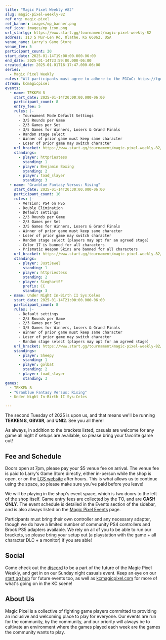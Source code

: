 ```yaml
---
title: "Magic Pixel Weekly #82"
slug: magic-pixel-weekly-82
ref_org: magic-pixel
ref_banner: images/mp_banner.png
ref_icon: images/mp_icon.png
url_startgg: https://www.start.gg/tournament/magic-pixel-weekly-82
address: 113 S Mur-Len Rd, Olathe, KS 66062, USA
venue_name: Larry's Game Store
venue_fee: 5
participant_count: 20
start_date: 2025-01-14T19:00:00.000-06:00
end_date: 2025-01-14T23:59:00.000-06:00
created_date: 2025-01-01T16:17:47.000-06:00
series:
  - Magic Pixel Weekly
rules: "All participants must agree to adhere to the FGCoC: https://fgcoc.com/"
stream: kcmagicpixel
events:
  - name: TEKKEN 8
    start_date: 2025-01-14T20:00:00.000-06:00
    participant_count: 8
    entry_fee: 5
    rules: |-
      - Tournament Mode Default Settings
      - 3/5 Rounds per Game
      - 2/3 Games per Set
      - 3/5 Games for Winners, Losers & Grand Finals
      - Random stage select
      - Winner of prior game must keep same character
      - Loser of prior game may switch character
    url_bracket: https://www.start.gg/tournament/magic-pixel-weekly-82/events/tekken-8/brackets/1853118/2731930
    standings:
      - player: httpriestess
        standing: 1
      - player: Benjamin Boxing
        standing: 2
      - player: toad_slayer
        standing: 3
  - name: "Granblue Fantasy Versus: Rising"
    start_date: 2025-01-14T20:30:00.000-06:00
    participant_count: 10
    rules: |-
      - Version: PS4 on PS5
      - Double Elimination
      - Default settings
      - 2/3 Rounds per Game
      - 2/3 Games per Set
      - 3/5 Games for Winners, Losers & Grand Finals
      - Winner of prior game must keep same character
      - Loser of prior game may switch character
      - Random stage select (players may opt for an agreed stage)
      - Color 17 is banned for all characters
      - Prismatic Weapon Skins are banned for all characters
    url_bracket: https://www.start.gg/tournament/magic-pixel-weekly-82/events/granblue-fantasy-versus-rising/brackets/1853117/2731929
    standings:
      - player: JustJewel
        standing: 1
      - player: httpriestess
        standing: 2
      - player: SieghartSF
        prefix: CC
        standing: 3
  - name: Under Night In-Birth II Sys:Celes
    start_date: 2025-01-14T21:00:00.000-06:00
    participant_count: 8
    rules: |-
      - Default settings
      - 2/3 Rounds per Game
      - 2/3 Games per Set
      - 3/5 Games for Winners, Losers & Grand Finals
      - Winner of prior game must keep same character
      - Loser of prior game may switch character
      - Random stage select (players may opt for an agreed stage)
    url_bracket: https://www.start.gg/tournament/magic-pixel-weekly-82/events/under-night-in-birth-ii-sys-celes/brackets/1853119/2731931
    standings:
      - player: Sheepy
        standing: 1
      - player: golbat
        standing: 2
      - player: toad_slayer
        standing: 3
games:
  - TEKKEN 8
  - "Granblue Fantasy Versus: Rising"
  - Under Night In-Birth II Sys:Celes

---
```


The second Tuesday of 2025 is upon us, and that means we'll be running **TEKKEN 8**, **GBVSR**, and **UNI2**. See you all there! <!--more-->

As always, in addition to the brackets listed, casuals are welcome for any game all night if setups are available, so please bring your favorite game out! 

## Fee and Schedule

Doors open at 7pm, please pay your $5 venue fee on arrival. The venue fee is paid to Larry's Game Store directly, either in-person while the shop is open, or on the [LGS website](https://www.larrysgamestore.com/products/kc-magic-pixel-5) after hours. This is what allows us to continue using the space, so please make sure you've paid before you leave!

We will be playing in the shop's event space, which is two doors to the left of the shop itself. Game entry fees are collected by the TO, and are **CASH ONLY**. The event schedule is detailed in the Events section of the sidebar, and is also always listed on the [Magic Pixel Events](https://kcmagicpixel.com/events/) page.

Participants must bring their own controller and any necessary adapter, though we do have a limited number of community PS4 controllers and Brook PS5 adapters available. We rely on all of you to be able to run our brackets, so please bring your setup out (a playstation with the game + all character DLC + a monitor) if you are able!  

## Social

Come check out the [discord](https://discord.gg/jkmn6CVrrQ) to be a part of the future of the Magic Pixel Weekly, and get in on our Sunday night casuals event. Keep an eye on our [start.gg hub](https://www.start.gg/hub/magic-pixel) for future events too, as well as [kcmagicpixel.com](https://kcmagicpixel.com) for more of what's going on in the KC scene!

## About Us

Magic Pixel is a collective of fighting game players committed to providing an inclusive and welcoming place to play for everyone. Our events are run for the community, by the community, and our priority will always be to cultivate an environment where the games played each week are the games the community wants to play.
  